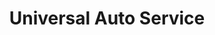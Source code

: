 ---
title: "Universal Auto Service"
url: /rettenbach-a-auerberg/universal-auto-service/
shop: Autohaus
---